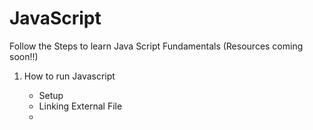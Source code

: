 # JavaScript

Follow the Steps to learn Java Script Fundamentals (Resources coming soon!!)

1. How to run Javascript
   * Setup 
   * Linking External File
   * <Script> Tag
   * Browser Console

2. How things runs in JS?
   * Execution Context
   * Call Stack and Code Execution
   * Lexical Environment

3. Lexical Structure
   * Comments
   * Literals
   * Identifiers
   * Reserved Words
  
4. Variables Declaration
   * var
   * let
   * const

5. Variable Scope
   * Types 
      * Global
      * Block
      * Function
   * Hoisting
   * Scope Chaining

6. Primitive Data Types
   * Boolean
   * Number
   * String
   
7. Primitive Data Values
   * null
   * undefined

8. Object Types
   * Array
   * Object
   * Function
   * Global Object

9. Type Conversion
   * Implicit 
   * Explicit
   * Equality 

10. Operators
    * Arithmetic 
    * Relational
    * Logical
    * Assignment
    * Evaluation
    * Conditional
    * Bitwise
    * String 
    * Comma
    * Unary
    * void / delete / typeof
   
11. Conditional Statements
    * if
    * else / if
    * switch

12. Conditional Loops
    * while
    * do / while
    * for
    * for / in

13. Jump Statements   
    * Labeled 
    * break
    * continue
    * return
    * throw
    * try / catch / finally

14. Functions
    * First-Class Citizen
    * Declaration
    * Invoking
    * Parameter and Arguments
    * Function as Value
    * Function as Namespace
    * Scope
    * Arrow Function
    * Closures
    * Callbacks
    * Currying

15. Objects and Classes
    * Declaration
    * Properties
    * Methods
    * Prototypes
    * Constructors
    * Prototypical Inheritance
    * that/this
    * Scope/NameSpace

16. Arrays
    * Creation
    * Insert / Delete
    * Iteration
    * Types
    * Methods

17. Built-In Objects
    * Map / Weak Map
    * Set / Weak Set
    * JSON
    * Promise
    * Generator
    * Function
    * RegEx
    * Error
    * Date
